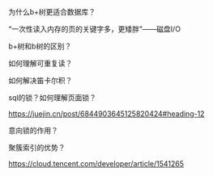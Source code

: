为什么b+树更适合数据库？

“一次性读入内存的页的关键字多，更矮胖”——磁盘I/O



b+树和b树的区别？



如何理解可重复读？



如何解决笛卡尔积？



sql的锁？如何理解页面锁？

https://juejin.cn/post/6844903645125820424#heading-12

意向锁的作用？



聚簇索引的优势？

https://cloud.tencent.com/developer/article/1541265